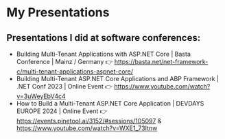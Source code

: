 # My Presentations

## Presentations I did at software conferences:

- Building Multi-Tenant Applications with ASP.NET Core | Basta Conference | Mainz / Germany 👉 https://basta.net/net-framework-c/multi-tenant-applications-aspnet-core/
- Building Multi-Tenant ASP.NET Core Applications and ABP Framework | .NET Conf 2023 | Online Event  👉 https://www.youtube.com/watch?v=3uWeyEbV4c4
- How to Build a Multi-Tenant ASP.NET Core Application | DEVDAYS EUROPE 2024 | Online Event  👉 https://events.pinetool.ai/3152/#sessions/105097 & https://www.youtube.com/watch?v=WXE1_73Itnw

